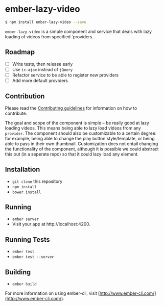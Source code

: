 # ember-lazy-video

```sh
$ npm install ember-lazy-video --save
```

`ember-lazy-video` is a simple component and service that deals with lazy loading of videos from specified `providers. 

## Roadmap
- [ ] Write tests, then release early
- [ ] Use `ic-ajax` instead of `jQuery`
- [ ] Refactor service to be able to register new providers
- [ ] Add more default providers

## Contribution
Please read the [Contributing guidelines](CONTRIBUTING.md) for information on how to contribute. 

The goal and scope of the component is simple – be really good at lazy loading videos. This means being able to lazy load videos from any `provider`. The component should also be customizable to a certain degree: for example, being able to change the play button style/template, or being able to pass in their own thumbnail. Customization does not entail changing the functionality of the component, although it is possible we could abstract this out (in a seperate repo) so that it could lazy load any element.

## Installation

* `git clone` this repository
* `npm install`
* `bower install`

## Running

* `ember server`
* Visit your app at http://localhost:4200.

## Running Tests

* `ember test`
* `ember test --server`

## Building

* `ember build`

For more information on using ember-cli, visit [http://www.ember-cli.com/](http://www.ember-cli.com/).
